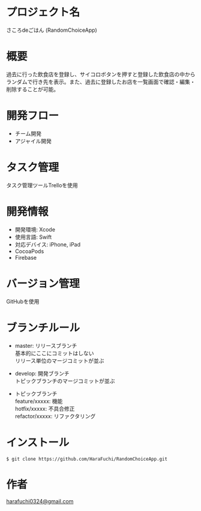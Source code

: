 # プロジェクト名

さころdeごはん (RandomChoiceApp)

# 概要
過去に行った飲食店を登録し、サイコロボタンを押すと登録した飲食店の中からランダムで行き先を表示。また、過去に登録したお店を一覧画面で確認・編集・削除することが可能。

# 開発フロー
- チーム開発
- アジャイル開発

# タスク管理
タスク管理ツールTrelloを使用

# 開発情報
- 開発環境: Xcode
- 使用言語: Swift
- 対応デバイス: iPhone, iPad
- CocoaPods
- Firebase 

# バージョン管理
GitHubを使用

# ブランチルール
- master: リリースブランチ  
基本的にここにコミットはしない  
リリース単位のマージコミットが並ぶ

- develop: 開発ブランチ  
トピックブランチのマージコミットが並ぶ

- トピックブランチ  
feature/xxxxx: 機能  
hotfix/xxxxx: 不具合修正  
refactor/xxxxx: リファクタリング  

# インストール
`$ git clone https://github.com/HaraFuchi/RandomChoiceApp.git`

# 作者
harafuchi0324@gmail.com  
